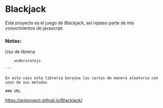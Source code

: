 # Blackjack

Este proyecto es el juego de Blackjack, así repaso parte de mis conocimientos de javascript

### Notas:

Uso de libreria 

```
    underscorejs   

´´´    

En este caso esta líbreria barajea las cartas de manera aleatoria con unos de sus metodos

### URL

```
https://ariproyect.github.io/Blackjack/

```
